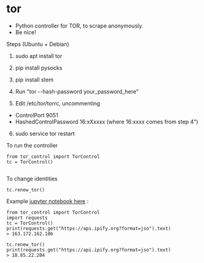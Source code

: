 # tor
- Python controller for TOR, to scrape anonymously.
- Be nice!

Steps (Ubuntu + Debian)

1. sudo apt install tor
2. pip install pysocks
3. pip install stem

4. Run "tor --hash-password your_password_here"
5. Edit /etc/tor/torrc, uncommenting 
- ControlPort 9051
- HashedControlPassword 16:xXxxxx (where 16:xxxx comes from step 4")

6. sudo service tor restart


To run the controller
```
from tor_control import TorControl
tc = TorControl()
    
```

To change identities
```
tc.renew_tor()
```

Example [jupyter notebook here](example_tor.ipynb) :
```
from tor_control import TorControl
import requests
tc = TorControl()
print(requests.get("https://api.ipify.org?format=jso").text)
> 163.172.162.106

tc.renew_tor()
print(requests.get("https://api.ipify.org?format=jso").text)
> 18.85.22.204
```
